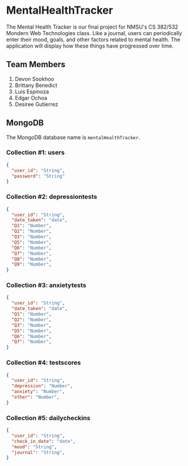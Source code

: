# MentalHealthTracker
The Mental Health Tracker is our final project for NMSU's CS 382/532 Mondern Web Technologies class. Like a journal, users can periodically enter their mood, goals, and other factors related to mental health. The application will display how these things have progressed over time.

## Team Members
1. Devon Sookhoo
2. Brittany Benedict
3. Luis Espinoza
4. Edgar Ochoa
5. Desiree Gutierrez

## MongoDB
The MongoDB database name is `mentalHealthTracker`.

### Collection #1: users
```json
{
  "user_id": "String",
  "password": "String"
}
```
### Collection #2: depressiontests
```json
{
  "user_id": "String",
  "date_taken": "date",
  "Q1": "Number",
  "Q2": "Number",
  "Q3": "Number",
  "Q5": "Number",
  "Q6": "Number",
  "Q7": "Number",
  "Q8": "Number",
  "Q9": "Number",
}
```

### Collection #3: anxietytests
```json
{
  "user_id": "String",
  "date_taken": "date",
  "Q1": "Number",
  "Q2": "Number",
  "Q3": "Number",
  "Q5": "Number",
  "Q6": "Number",
  "Q7": "Number",
}
```
### Collection #4: testscores
```json
{
  "user_id": "String",
  "depression": "Number",
  "anxiety": "Number",
  "other": "Number",
}
```


### Collection #5: dailycheckins
```json
{
  "user_id": "String",
  "check_in_date": "date",
  "mood": "String",
  "journal": "String",
}
```